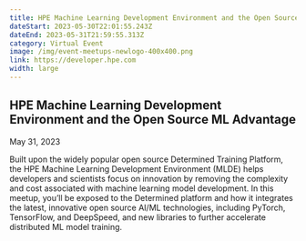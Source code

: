 ```yaml
---
title: HPE Machine Learning Development Environment and the Open Source ML Advantage
dateStart: 2023-05-30T22:01:55.243Z
dateEnd: 2023-05-31T21:59:55.313Z
category: Virtual Event
image: /img/event-meetups-newlogo-400x400.png
link: https://developer.hpe.com
width: large
---
```

## HPE Machine Learning Development Environment and the Open Source ML Advantage

May 31, 2023

Built upon the widely popular open source Determined Training Platform, the HPE Machine Learning Development Environment (MLDE) helps developers and scientists focus on innovation by removing the complexity and cost associated with machine learning model development. In this meetup, you’ll be exposed to the Determined platform and how it integrates the latest, innovative open source AI/ML technologies, including PyTorch, TensorFlow, and DeepSpeed, and new libraries to further accelerate distributed ML model training.